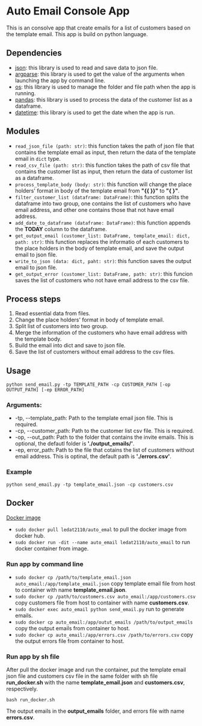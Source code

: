 # Auto Email Console App
This is an consolve app that create emails for a list of customers based on the template email. This app is build on python language.

## Dependencies

* [json](https://docs.python.org/3/library/json.html#module-json): this library is used to read and save data to json file.
* [argparse](https://docs.python.org/3/library/argparse.html#module-argparse): this library is used to get the value of the arguments when launching the app by command line.
* [os](https://docs.python.org/3/library/os.html?highlight=os#module-os): this library is used to manage the folder and file path when the app is running.
* [pandas](https://pandas.pydata.org/docs/): this library is used to process the data of the customer list as a dataframe.
* [datetime](https://docs.python.org/3/library/datetime.html): this library is used to get the date when the app is run.

## Modules

* `read_json_file (path: str)`: this function takes the path of json file that contains the template email as input, then return the data of the template email in `dict` type.
* `read_csv_file (path: str)`: this function takes the path of csv file that contains the customer list as input, then return the data of customer list as a dataframe.
* `process_template_body (body: str)`: this function will change the place holders' format in body of the template email from **"{{ }}"** to **"{  }"**.
* `filter_customer_list (dataframe: DataFrame)`: this function splits the dataframe into two group, one contains the list of customers who have email address, and other one contains those that not have email address.
* `add_date_to_dataframe (dataframe: DataFrame)`: this function appends the **TODAY** column to the dataframe.
* `get_output_email (customer_list: DataFrame, template_email: dict, path: str)`: this function replaces the informatio of each customers to the place holders in the body of template email, and save the output email to json file.
* `write_to_json (data: dict, paht: str)`: this function saves the output email to json file.
* `get_output_error (customer_list: DataFrame, path: str)`: this funcion saves the list of customers who not have email address to the csv file.

## Process steps

1. Read essential data from files.
2. Change the place holders' format in body of template email.
3. Split list of customers into two group.
4. Merge the information of the customers who have email address with the template body.
5. Build the email into dict and save to json file.
6. Save the list of customers without email address to the csv files.

## Usage
`python send_email.py -tp TEMPLATE_PATH -cp CUSTOMER_PATH [-op OUTPUT_PATH] [-ep ERROR_PATH]`

### Arguments:
* -tp, --template_path: Path to the template email json file. This is required.
* -cp, --customer_path: Path to the customer list csv file. This is required.
* -op, --out_path: Path to the folder that contains the invite emails. This is optional, the defautl folder is **'./output_emails/'**.
* -ep, error_path: Path to the file that cotains the list of customers without email address. This is optinal, the default path is **'./errors.csv'**.

### Example
`python send_email.py -tp template_email.json -cp customers.csv`

## Docker

[Docker image](https://hub.docker.com/r/ledat2110/auto_email)
* `sudo docker pull ledat2110/auto_emal` to pull the docker image from docker hub.
* `sudo docker run -dit --name auto_email ledat2110/auto_email` to run docker container from image.

### Run app by command line
* `sudo docker cp /path/to/template_email.json auto_email:/app/template_email.json` copy template email file from host to container with name **template_email.json**.
* `sudo docker cp /path/to/customers.csv auto_email:/app/customers.csv` copy customers file from host to container with name **customers.csv**.
* `sudo docker exec auto_email python send_email.py` run to generate emails.
* `sudo docker cp auto_email:/app/outut_emails /path/to/output_emails` copy the output emails from container to host.
* `sudo docker cp auto_email:/app/errors.csv /path/to/errors.csv` copy the output errors file from container to host.

### Run app by sh file
After pull the docker image and run the container, put the template email json file and customers csv file in the same folder with sh file **run_docker.sh** with the name **template_email.json** and **customers.csv**, respectively.

`bash run_docker.sh`

The output emails in the **output_emails** folder, and errors file with name **errors.csv**.
